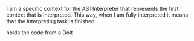 I am a specific context for the ASTInterpreter that represents the first context that is interpreted. This way, when I am fully interpreted it means that the interpreting task is finished.

<method> holds the code from a DoIt

